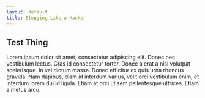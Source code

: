 ```yaml
---
layout: default
title: Blogging Like a Hacker
---
```


Test Thing
---
Lorem ipsum dolor sit amet, consectetur adipiscing elit. Donec nec vestibulum lectus. Cras id consectetur tortor. Donec a erat a nisi volutpat scelerisque. In vel dictum massa. Donec efficitur ex quis urna rhoncus gravida. Nam dapibus, diam id interdum varius, velit orci vestibulum enim, et interdum lorem dui id ligula. Etiam at orci ut sem pellentesque ultrices. Etiam a metus arcu. 

